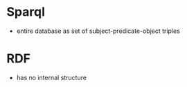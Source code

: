 # Sparql

- entire database as set of subject-predicate-object triples

# RDF
- has no internal structure
